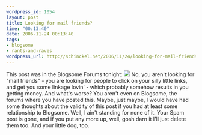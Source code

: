 ```yaml
--- 
wordpress_id: 1054
layout: post
title: Looking for mail friends?
time: "00:13:40"
date: 2006-11-24 00:13:40
tags: 
- blogsome
- rants-and-raves
wordpress_url: http://schinckel.net/2006/11/24/looking-for-mail-friends/
---
```

This post was in the Blogsome Forums tonight: ![][1] No, you aren't looking for "mail friends" - you are looking for people to click on your silly little links, and get you some linkage lovin' - which probably somehow results in you getting money. And what's worse? You aren't even on Blogsome, the forums where you have posted this. Maybe, just maybe, I would have had some thoughts about the validity of this post if you had at least some relationship to Blogsome. Well, I ain't standing for none of it. Your Spam post is gone, and if you put any more up, well, gosh darn it I'll just delete them too. And your little dog, too. 

   [1]: /images/LookingForSpam.png

